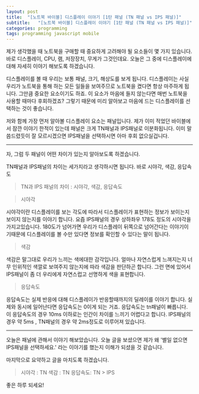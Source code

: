 ```yaml
---
layout: post
title:  "[노트북 바이블] 디스플레이 이야기 [1탄 패널 (TN 패널 vs IPS 패널)]"
subtitle:   "[노트북 바이블] 디스플레이 이야기 [1탄 패널 (TN 패널 vs IPS 패널)]"
categories: programming
tags: programming javascript mobile
---
```

 

 

 

 

 

 

 

제가 생각했을 때 노트북을 구매할 때 중요하게 고려해야 될 요소들이 몇 가지 있습니다. 바로 디스플레이, CPU, 램, 저장장치, 무게가 그것인데요. 오늘은 그 중에 디스플레이에 대해 자세히 이야기 해보도록 하겠습니다.  

 

 

 

 

 

 

 

 

 

 

 

 

디스플레이를 볼 때 우리는 보통 패널, 크기, 해상도를 보게 됩니다. 디스플레이는 사실 우리가 노트북을 통해 하는 모든 일들을 보여주므로 노트북을 켰다면 항상 마주하게 됩니다. 그만큼 중요한 요소이기도 하죠. 이 요소가 마음에 들지 않는다면 매번 노트북을 사용할 때마다 후회하겠죠? 그렇기 때문에 미리 알아보고 마음에 드는 디스플레이를 선택하는 것이 좋습니다.  

 

 

 

 

 

 

 

 

 

 

 

 

저와 함께 가장 먼저 알아볼 디스플레이 요소는 패널입니다. 제가 이미 적었던 바이블에서 잠깐 이야기 한적이 있는데 패널은 크게 TN패널과 IPS패널로 이분화됩니다. 이미 말씀드렸듯이 잘 모르시겠으면 IPS패널을 선택하시면 아마 후회 없으실겁니다.  

 

 

 

 

 

 

 

 

 

 

 

 

* * *

 

 

 

 

 

 

 

 

 

 

 

 

자, 그럼 두 패널이 어떤 차이가 있는지 알아보도록 하겠습니다.  

TN패널과 IPS패널의 차이는 세가지라고 생각하시면 됩니다. 바로 시야각, 색감, 응답속도  

 

 

 

 

 

 

 

 

 

 

 

 

> TN과 IPS 패널의 차이 : 시야각, 색감, 응답속도

 

 

 

 

 

 

 

 

 

 

 

 

> 시야각

 

 

 

 

 

 

 

 

 

 

 

 

시야각이란 디스플레이를 보는 각도에 따라서 디스플레이가 표현하는 정보가 보이는지 보이지 않는지를 이야기 합니다. 요즘 IPS패널의 경우 상하좌우 178도 정도의 시야각을 가지고있습니다. 180도가 넘어가면 우리가 디스플레이 뒤쪽으로 넘어간다는 이야기이기때문에 디스플레이를 볼 수만 있다면 정보를 확인할 수 있다는 말이 됩니다.  

 

 

 

 

 

 

 

 

 

 

 

 

> 색감

 

 

 

 

 

 

 

 

 

 

 

 

색감은 말그대로 우리가 느끼는 색에대한 감각입니다. 얼마나 자연스럽게 느껴지는지 너무 인위적인 색깔로 보여주지 않는지에 따라 색감을 판단하곤 합니다. 그런 면에 있어서 IPS패널이 좀 더 우리에게 자연스럽고 선명하게 색을 표현합니다.  

 

 

 

 

 

 

 

 

 

 

 

 

> 응답속도

 

 

 

 

 

 

 

 

 

 

 

 

응답속도는 실제 반응에 대해 디스플레이가 반응할때까지의 딜레이를 이야기 합니다. 실제와 동시에 일어난다면 응답속도는 0이게 되는 거죠. 응답속도는 tn패널이 빠릅니다. 이 응답속도의 경우 10ms 이하로는 인간이 차이를 느끼기 어렵다고 합니다. IPS패널의경우 약 5ms , TN패널의 경우 약 2ms정도로 이루어져 있습니다.  

 

 

 

 

 

 

 

 

 

 

 

 

* * *

 

 

 

 

 

 

 

 

 

 

 

 

 오늘은 패널에 관해서 이야기 해보았습니다. 오늘 글을 보셨으면 제가 왜 '별일 없으면 IPS패널을 선택하세요.' 라는 이야기를 했는지 이해가 되셨을 것 같습니다.  

마지막으로 요약하고 글을 마치도록 하겠습니다.  
    
 

 

 

 

 

 

 

 

 

 

 

 

 

> 시야각 : TN   색감 : TN   응답속도: TN > IPS

 

 

 

 

 

 

 

 

 

 

 

 

좋은 하루 되세요!

 

 

 

 

 

 

 